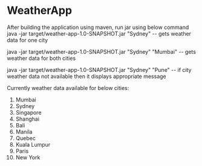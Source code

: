 # WeatherApp
After building the application using maven, run jar using below command
java -jar target/weather-app-1.0-SNAPSHOT.jar "Sydney" -- gets weather data for one city

java -jar target/weather-app-1.0-SNAPSHOT.jar "Sydney" "Mumbai" -- gets weather data for both cities

java -jar target/weather-app-1.0-SNAPSHOT.jar "Sydney" "Pune" -- if city weather data not available then it displays appropriate message

Currently weather data available for below cities:
1. Mumbai
2. Sydney
3. Singapore
4. Shanghai
5. Bali
6. Manila
7. Quebec
8. Kuala Lumpur
9. Paris
10. New York
